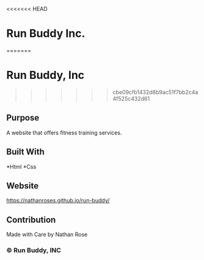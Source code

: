 <<<<<<< HEAD
# Run Buddy Inc.
=======
# Run Buddy, Inc
>>>>>>> cbe09cfb1432d8b9ac51f7bb2c4a4f525c432d61

## Purpose
A website that offers fitness training services.

## Built With
*Html
*Css

## Website
https://nathanroses.github.io/run-buddy/

## Contribution
Made with Care by Nathan Rose

### &copy; Run Buddy, INC
